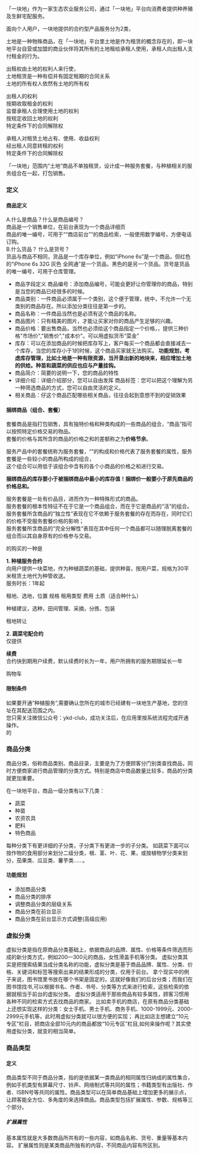 「一块地」作为一家生态农业服务公司，通过「一块地」平台向消费者提供种养殖及生鲜宅配服务。

面向个人用户，一块地提供的合约型产品服务分为2类，

土地是一种物殊商品，在「一块地」平台里土地是作为租赁的概念存在的，即一块地平台自营或加盟的商业伙伴将其所有的土地租给承租人使用，承租人向出租人支付租金的行为。

出租权由土地的权利人来行使，  
土地租赁是一种有偿并有固定租期的合同关系  
土地的所有权人依然有土地的所有权

出租人的权利  
按期收取租金的权利  
监督承租人合理使用土地的权利  
按规定收回土地的权利  
特定条件下的合同解除权

承租人对租赁土地占有、使用、收益权利  
经出租人同意转租的权利  
特定条件下的合同解除权

「一块地」范围内“土地”商品不单独租赁，设计成一种服务套餐，与种植相关的服务组合在一起，打包销售。

### 定义

#### 商品定义

A.什么是商品？什么是商品编号？  
商品是一个销售单位，在前台表现为一个商品详细页   
商品的唯一编号，可用于““商店前台””的商品检索，一般使用数字编号，方便电话订购。  
B.什么货品？ 什么是货号？  
货品与商品不相同，货品是一个库存单位，例如“iPhone 6s”是一个商品，但红色的“iPhone 6s 32G 灰色 全网通”是一个货品，黑色的是另一个货品。货号是货品的唯一编号，可用于仓库管理。

* 商品字段定义 商品编号：添加商品编号，可能会更好让你管理你的商品，特别是当您的商品已经很多的时候。 
* 商品类别：一件商品必须属于一个类别，这个便于管理，统中，不允许一个无类别的商品存在。所以添加分类往往是第一步的。 
* 商品名称：一件商品当然也是必须有这个商品的名称。 
* 商品图片：只有精美的图片，才能让买家对你的商品产生足够的兴趣。 
* 商品价格：要出售商品，当然也必须给这个商品指定一个价格，，提供三种价格"市场价","销售价","成本价"。可以用虚拟货币“菜金” 
* 库存：可以在添加商品的时候把库存写上，客户每买一个商品都会直接减去一个库存，当您的库存小于1的时候，这个商品买家就无法购买。 **功能规划，考虑库存管理，比如土地是一种有限资源，当开垦出新的地块来，相应增加土地的供给。种苗和蔬菜的供应也应与产量挂钩。**
* 商品简介：简要的说明一下，您的商品的特性 
* 详细介绍：详细介绍部分，您可以自由发挥 商品标签：您可以把这个理解为另一种筛选商品的方式，您可以自由灵活的定义。 
* 相关商品：仔这个商品匹配哪些相关商品，往往会起到意想不到的促销效果


#### 捆绑商品（组合、套餐）

套餐商品是指打包销售，具有独特价格和种类构成的一些商品的组合，“商品”指可以按照特定价格交易的物品。  
套餐的价格与其所含的商品的价格之和的差额称之为**价格节余**。

服务产品中的套餐统称为服务套餐，“”的构成和价格代表了服务套餐的属性，服务套餐是一些较小的商品所构成的组合，  
这个组合可以用低于该组合中含有的各个小商品的价格之和进行交易。

**捆绑商品的库存要小于被捆绑商品中最小的库存值！捆绑价一般要小于原先商品的价格总和。**


服务套餐是一处有价品目，进而作为一种特殊形式的商品。  
服务套餐的根本性特征不在于它是一个商品组合，而在于它是商品的“活”的组合。  
服务套餐所含商品的“独立性”表现在它不依赖于服务套餐的存在而存在，同时它们的价格不受服务套餐价格的影响；  
服务套餐所含商品的“完全分解性”表现在其中任何一个商品都可以随理脱离套餐的组合而以其自身原有的价格参与交易。

的购买的一种是

**1. 种植服务合约**  
   向用户提供一块菜地，作为种植蔬菜的基础，提供种苗，按用户菜，规格为30平米租赁土地代为种管收送。  
   服务时长：1年起

租地、选地，位置 规格 租用类型 费用 土质（适合种什么）

种植建议，选种，田间管理、采摘，分拣、包装

租地转让

**2. 蔬菜宅配合约**  
   仅提供

**续费**  
   合约快到期用户续费，默认续费时长为一年，用户所拥有的服务期限延长一年

购物车

#### 限制条件

如果要开通“种植服务”,需要确认您所在的城市已经建有一块地生产基地，您的住址在其配送范围之内。  
您只需关注微信公众号：ykd-club，成功关注后，在应用里按系统流程完成开通操作。  
的

### 商品分类

商品分类，俗称商品类别、商品目录，主要是为了方便顾客分门别类查找商品，同时方便商家进行商品管理的分类方式。特别是商店中商品数量比较多，商品的分类就更加重要。

在一块地平台，商品一级分类有以下几类：
* 蔬菜
* 种苗
* 农资农具
* 肥料
* 特色商品

每种分类下有更详细的子分类，子分类下有更进一步的子分类。
如蔬菜下面可以按作物的食用部分来划分二级分类，根、茎、叶、花、果，或按植物学分类来划分，茄果类、瓜豆类、薯芋类……。


#### 功能规划

* 添加商品分类
* 商品分类的排序
* 调整商品分类的层级关系
* 商品分类在前台显示
* 商品分类在前台显示方式调整(高级应用)

### 虚拟分类
虚拟分类是指在原商品分类基础上，依据商品的品牌、属性、价格等条件筛选而形成的新分类方式，例如200—300元的商品，女性滑盖手机等分类。
虚拟分类其实是把搜索结果当成分类名称的功能，虚拟分类是基于商品品牌、属性、分类、价格、关键词和标签等搜索出来的结果形成的分类，仅用于前台。 
拿个现实中的例子来说，图书馆里书放在哪个书架是固定的，这就好像我们的后台分类；而我们在图书馆找书,可以根据书名、作者、书号、分类等方式来进行检索，这些检索的依据就相当于前台的虚拟分类。
虚拟分类适用于那些商品有较多属性，顾客习惯用各种不同的检索方式去找商品的商家。 
比如卖手机的商店，在原有商品分类基础上还想实现这样的分类：女士手机、男士手机、商务手机、1000-1999元、2000-2999元手机等，此时用虚拟分类就可以很方便的实现； 再比如店主想建立“10元专区”栏目，把商店全部10元内的商品都放“10元专区”栏目,如何来操作呢？其实使用虚拟分类，就变的相当简单。

### 商品类型

#### 定义
商品类型不同于商品分类，指的是依据某一类商品的相同属性归纳成的属性集合，例如手机类型有屏幕尺寸、铃声、网络制式等共同的属性；书籍类型有出版社、作者、ISBN号等共同的属性。商品类型可以在简单商品基础上增加更多的展示点，让顾客能全方位、多角度的来选择商品。商品类型包括扩展属性、参数、规格等三个部分。

##### 扩展属性
基本属性就是大多数商品所共有的一些内容，如商品名称、货号、重量等基本内容。
扩展属性则是某类商品所独有的内容，不同商品内容有所区别。






